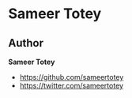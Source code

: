 # Sameer Totey


## Author

**Sameer Totey**
- <https://github.com/sameertotey>
- <https://twitter.com/sameertotey>


